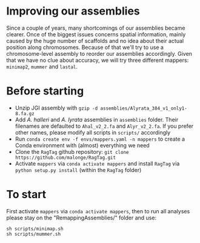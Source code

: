 # Improving our assemblies

Since a couple of years, many shortcomings of our assemblies became clearer. Once of the biggest issues concerns spatial information, mainly caused by the huge number of scaffolds and no idea about their actual position along chromosomes. Because of that we'll try to use a chromosome-level assembly to reorder our assemblies accordingly. Given that we have no clue about accuracy, we will try three different mappers: `minimap2`, `mummer` and `lastal`.

# Before starting

 * Unzip JGI assembly with `gzip -d assemblies/Alyrata_384_v1_only1-8.fa.gz`
 * Add _A. halleri_ and _A. lyrata_ assemblies in `assemblies` folder. Their filenames are defaulted to `Ahal_v2_2.fa` and `Alyr_v2_2.fa`. If you prefer other names, please modify all scripts in `scripts/` accordingly
 * Run `conda create env -f envs/mappers.yaml -n mappers` to create a Conda environment with (almost) everything we need
 * Clone the `RagTag` github repository: `git clone https://github.com/malonge/RagTag.git`
 * Activate `mappers` via `conda activate mappers` and install `RagTag` via `python setup.py install` (within the `RagTag` folder) 

# To start

First activate `mappers` via `conda activate mappers`, then to run all analyses please stay on the "RemappingAssemblies/" folder and use:

```
sh scripts/minimap.sh
sh scripts/mummer.sh
```
